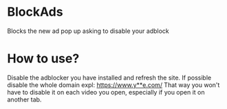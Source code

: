 # BlockAds
Blocks the new ad pop up asking to disable your adblock

# How to use?
Disable the adblocker you have installed and refresh the site.
If possible disable the whole domain expl: https://www.y**e.com/
That way you won't have to disable it on each video you open, especially if you open it on another tab.
